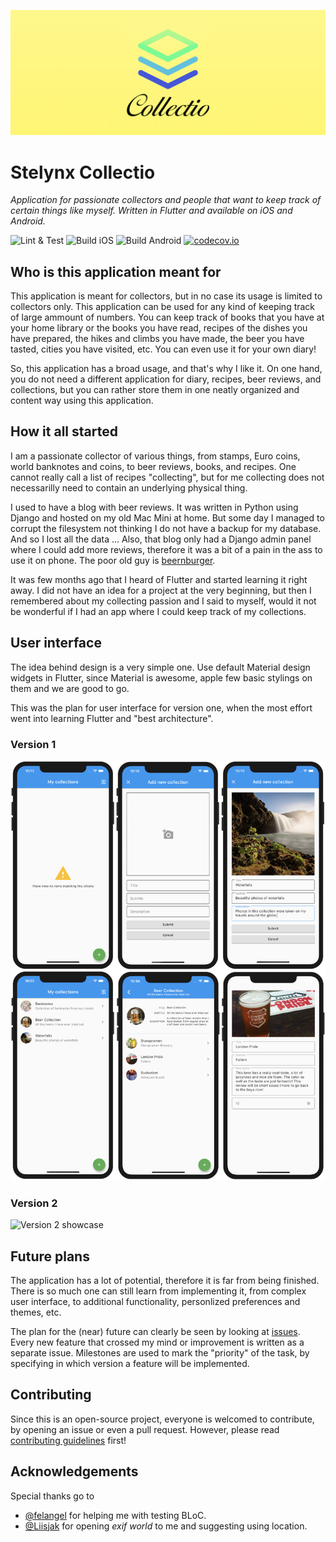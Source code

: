 ![Collectio banner](misc/collectio_banner.png)

# Stelynx Collectio

_Application for passionate collectors and people that want to keep track of certain things like myself. Written in Flutter and available on iOS and Android._

![Lint & Test](https://github.com/stelynx/collectio/workflows/Lint%20&%20Test/badge.svg)
![Build iOS](https://github.com/stelynx/collectio/workflows/Build%20iOS/badge.svg)
![Build Android](https://github.com/stelynx/collectio/workflows/Build%20Android/badge.svg)
[![codecov.io](https://codecov.io/gh/stelynx/collectio/branch/develop/graphs/badge.svg)](https://codecov.io/gh/stelynx/collectio/branch/develop)

## Who is this application meant for

This application is meant for collectors, but in no case its usage is limited to collectors only. This application can be used for any kind of keeping track of large ammount of numbers. You can keep track of books that you have at your home library or the books you have read, recipes of the dishes you have prepared, the hikes and climbs you have made, the beer you have tasted, cities you have visited, etc. You can even use it for your own diary!

So, this application has a broad usage, and that's why I like it. On one hand, you do not need a different application for diary, recipes, beer reviews, and collections, but you can rather store them in one neatly organized and content way using this application.

## How it all started

I am a passionate collector of various things, from stamps, Euro coins, world banknotes and coins, to beer reviews, books, and recipes. One cannot really call a list of recipes "collecting", but for me collecting does not necessarilly need to contain an underlying physical thing.

I used to have a blog with beer reviews. It was written in Python using Django and hosted on my old Mac Mini at home. But some day I managed to corrupt the filesystem not thinking I do not have a backup for my database. And so I lost all the data ... Also, that blog only had a Django admin panel where I could add more reviews, therefore it was a bit of a pain in the ass to use it on phone. The poor old guy is [beernburger](https://github.com/campovski/beernburger).

It was few months ago that I heard of Flutter and started learning it right away. I did not have an idea for a project at the very beginning, but then I remembered about my collecting passion and I said to myself, would it not be wonderful if I had an app where I could keep track of my collections.

## User interface

The idea behind design is a very simple one. Use default Material design widgets in Flutter, since Material is awesome, apple few basic stylings on them and we are good to go.

This was the plan for user interface for version one, when the most effort went into learning Flutter and "best architecture".

### Version 1

![Version 1 showcase](misc/collectio_v1.png)

### Version 2

![Version 2 showcase](misc/collectio_v2.png)

## Future plans

The application has a lot of potential, therefore it is far from being finished. There is so much one can still learn from implementing it, from complex user interface, to additional functionality, personlized preferences and themes, etc.

The plan for the (near) future can clearly be seen by looking at [issues](https://github.com/stelynx/collectio/issues). Every new feature that crossed my mind or improvement is written as a separate issue. Milestones are used to mark the "priority" of the task, by specifying in which version a feature will be implemented.

## Contributing

Since this is an open-source project, everyone is welcomed to contribute, by opening an issue or even a pull request. However, please read [contributing guidelines](CONTRIBUTING.md) first!

## Acknowledgements

Special thanks go to

- [@felangel](https://github.com/felangel) for helping me with testing BLoC.
- [@Liisjak](https://github.com/Liisjak) for opening _exif world_ to me and suggesting using location.

